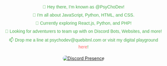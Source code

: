 <ul style="list-style-type: none; padding: 0; text-align: center; margin-top: 20px;">
    <li style="font-family: 'Comic Sans MS', cursive, sans-serif; color: #4CAF50; margin-bottom: 10px;">👋 Hey there, I'm known as @PsyChoDev!</li>
    <li style="font-family: 'Comic Sans MS', cursive, sans-serif; color: #4CAF50; margin-bottom: 10px;">👀 I'm all about JavaScript, Python, HTML, and CSS.</li>
    <li style="font-family: 'Comic Sans MS', cursive, sans-serif; color: #4CAF50; margin-bottom: 10px;">🌱 Currently exploring React.js, Python, and PHP!</li>
    <li style="font-family: 'Comic Sans MS', cursive, sans-serif; color: #4CAF50; margin-bottom: 10px;">💞️ Looking for adventurers to team up with on Discord Bots, Websites, and more!</li>
    <li style="font-family: 'Comic Sans MS', cursive, sans-serif; color: #4CAF50; margin-bottom: 10px;">📫 Drop me a line at psychodev@quebitml.com or visit my digital playground <a href="https://psychodev.quebitml.com" style="color: #ff6b6b; text-decoration: none;">here</a>!</li>
</ul>

<div style="text-align: center; margin-top: 20px;">
    <a href="https://discord.com/users/964840473460080661">
        <img src="https://lanyard.cnrad.dev/api/964840473460080661" alt="Discord Presence" style="border-radius: 10px;">
    </a>
</div>
